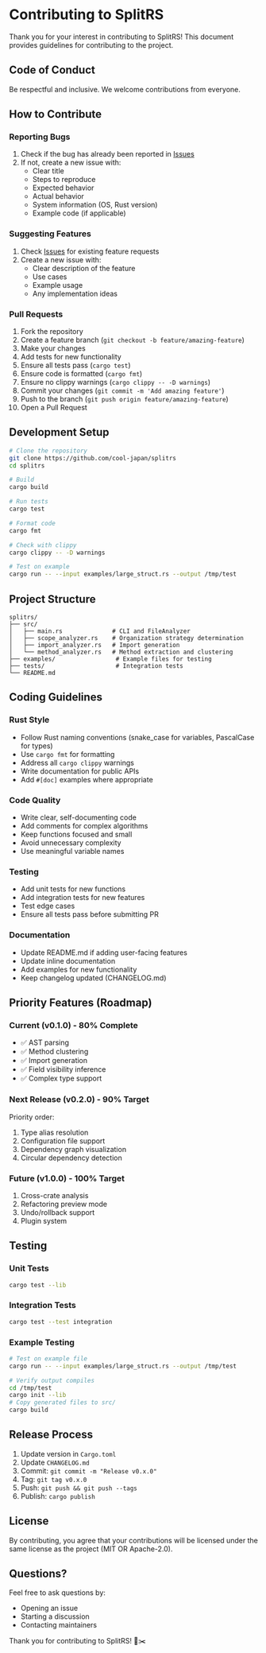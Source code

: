 # Contributing to SplitRS

Thank you for your interest in contributing to SplitRS! This document provides guidelines for contributing to the project.

## Code of Conduct

Be respectful and inclusive. We welcome contributions from everyone.

## How to Contribute

### Reporting Bugs

1. Check if the bug has already been reported in [Issues](https://github.com/cool-japan/splitrs/issues)
2. If not, create a new issue with:
   - Clear title
   - Steps to reproduce
   - Expected behavior
   - Actual behavior
   - System information (OS, Rust version)
   - Example code (if applicable)

### Suggesting Features

1. Check [Issues](https://github.com/cool-japan/splitrs/issues) for existing feature requests
2. Create a new issue with:
   - Clear description of the feature
   - Use cases
   - Example usage
   - Any implementation ideas

### Pull Requests

1. Fork the repository
2. Create a feature branch (`git checkout -b feature/amazing-feature`)
3. Make your changes
4. Add tests for new functionality
5. Ensure all tests pass (`cargo test`)
6. Ensure code is formatted (`cargo fmt`)
7. Ensure no clippy warnings (`cargo clippy -- -D warnings`)
8. Commit your changes (`git commit -m 'Add amazing feature'`)
9. Push to the branch (`git push origin feature/amazing-feature`)
10. Open a Pull Request

## Development Setup

```bash
# Clone the repository
git clone https://github.com/cool-japan/splitrs
cd splitrs

# Build
cargo build

# Run tests
cargo test

# Format code
cargo fmt

# Check with clippy
cargo clippy -- -D warnings

# Test on example
cargo run -- --input examples/large_struct.rs --output /tmp/test
```

## Project Structure

```
splitrs/
├── src/
│   ├── main.rs              # CLI and FileAnalyzer
│   ├── scope_analyzer.rs    # Organization strategy determination
│   ├── import_analyzer.rs   # Import generation
│   └── method_analyzer.rs   # Method extraction and clustering
├── examples/                 # Example files for testing
├── tests/                    # Integration tests
└── README.md
```

## Coding Guidelines

### Rust Style

- Follow Rust naming conventions (snake_case for variables, PascalCase for types)
- Use `cargo fmt` for formatting
- Address all `cargo clippy` warnings
- Write documentation for public APIs
- Add `#[doc]` examples where appropriate

### Code Quality

- Write clear, self-documenting code
- Add comments for complex algorithms
- Keep functions focused and small
- Avoid unnecessary complexity
- Use meaningful variable names

### Testing

- Add unit tests for new functions
- Add integration tests for new features
- Test edge cases
- Ensure all tests pass before submitting PR

### Documentation

- Update README.md if adding user-facing features
- Update inline documentation
- Add examples for new functionality
- Keep changelog updated (CHANGELOG.md)

## Priority Features (Roadmap)

### Current (v0.1.0) - 80% Complete
- ✅ AST parsing
- ✅ Method clustering
- ✅ Import generation
- ✅ Field visibility inference
- ✅ Complex type support

### Next Release (v0.2.0) - 90% Target
Priority order:
1. Type alias resolution
2. Configuration file support
3. Dependency graph visualization
4. Circular dependency detection

### Future (v1.0.0) - 100% Target
1. Cross-crate analysis
2. Refactoring preview mode
3. Undo/rollback support
4. Plugin system

## Testing

### Unit Tests

```bash
cargo test --lib
```

### Integration Tests

```bash
cargo test --test integration
```

### Example Testing

```bash
# Test on example file
cargo run -- --input examples/large_struct.rs --output /tmp/test

# Verify output compiles
cd /tmp/test
cargo init --lib
# Copy generated files to src/
cargo build
```

## Release Process

1. Update version in `Cargo.toml`
2. Update `CHANGELOG.md`
3. Commit: `git commit -m "Release v0.x.0"`
4. Tag: `git tag v0.x.0`
5. Push: `git push && git push --tags`
6. Publish: `cargo publish`

## License

By contributing, you agree that your contributions will be licensed under the same license as the project (MIT OR Apache-2.0).

## Questions?

Feel free to ask questions by:
- Opening an issue
- Starting a discussion
- Contacting maintainers

Thank you for contributing to SplitRS! 🦀✂️
